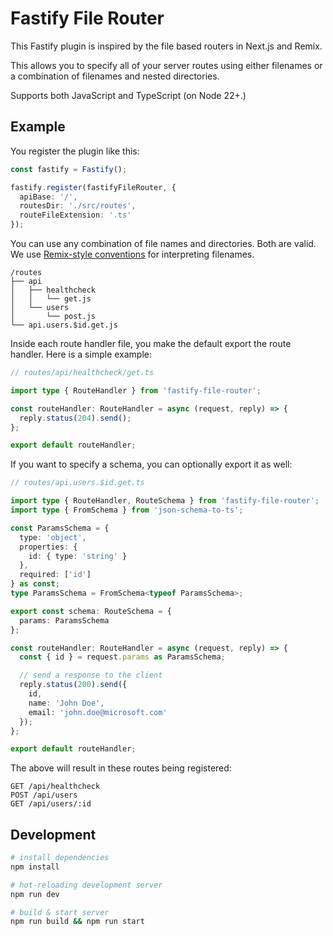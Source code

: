 # Fastify File Router

This Fastify plugin is inspired by the file based routers in Next.js and Remix.

This allows you to specify all of your server routes using either filenames or a combination of filenames and nested directories.

Supports both JavaScript and TypeScript (on Node 22+.)

## Example

You register the plugin like this:

```ts
const fastify = Fastify();

fastify.register(fastifyFileRouter, {
  apiBase: '/',
  routesDir: './src/routes',
  routeFileExtension: '.ts'
});
```

You can use any combination of file names and directories. Both are valid. We use [Remix-style conventions](https://remix.run/docs/en/main/discussion/routes#conventional-route-configuration) for interpreting filenames.

```
/routes
├── api
│   ├── healthcheck
│   │   └── get.js
│   └── users
│       └── post.js
└── api.users.$id.get.js
```

Inside each route handler file, you make the default export the route handler. Here is a simple example:

```ts
// routes/api/healthcheck/get.ts

import type { RouteHandler } from 'fastify-file-router';

const routeHandler: RouteHandler = async (request, reply) => {
  reply.status(204).send();
};

export default routeHandler;
```

If you want to specify a schema, you can optionally export it as well:

```ts
// routes/api.users.$id.get.ts

import type { RouteHandler, RouteSchema } from 'fastify-file-router';
import type { FromSchema } from 'json-schema-to-ts';

const ParamsSchema = {
  type: 'object',
  properties: {
    id: { type: 'string' }
  },
  required: ['id']
} as const;
type ParamsSchema = FromSchema<typeof ParamsSchema>;

export const schema: RouteSchema = {
  params: ParamsSchema
};

const routeHandler: RouteHandler = async (request, reply) => {
  const { id } = request.params as ParamsSchema;

  // send a response to the client
  reply.status(200).send({
    id,
    name: 'John Doe',
    email: 'john.doe@microsoft.com'
  });
};

export default routeHandler;
```

The above will result in these routes being registered:

```
GET /api/healthcheck
POST /api/users
GET /api/users/:id
```

## Development

```sh
# install dependencies
npm install

# hot-reloading development server
npm run dev

# build & start server
npm run build && npm run start
```
